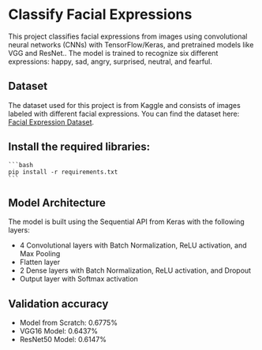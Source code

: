 # Classify Facial Expressions

This project classifies facial expressions from images using convolutional neural networks (CNNs) with TensorFlow/Keras, and pretrained models like VGG and ResNet..
The model is trained to recognize six different expressions: happy, sad, angry, surprised, neutral, and fearful.

## Dataset
The dataset used for this project is from Kaggle and consists of images labeled with different facial expressions. You can find the dataset here: [Facial Expression Dataset](https://www.kaggle.com/datasets/aadityasinghal/facial-expression-dataset).

## Install the required libraries:
    ```bash
    pip install -r requirements.txt
    ```
    
## Model Architecture
The model is built using the Sequential API from Keras with the following layers:
- 4 Convolutional layers with Batch Normalization, ReLU activation, and Max Pooling
- Flatten layer
- 2 Dense layers with Batch Normalization, ReLU activation, and Dropout
- Output layer with Softmax activation

## Validation accuracy
- Model from Scratch: 0.6775%
- VGG16 Model: 0.6437%
- ResNet50 Model: 0.6147%
